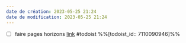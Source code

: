 ```yaml
---
date de création: 2023-05-25 21:24
date de modification: 2023-05-25 21:24
---
```

- [ ] faire pages horizons [link](https://todoist.com/showTask?id=7110090946) #todoist %%[todoist_id:: 7110090946]%%